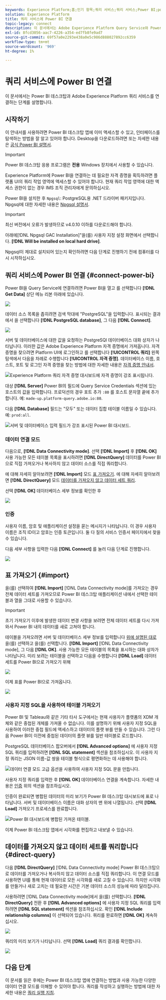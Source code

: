 ```yaml
---
keywords: Experience Platform;홈;인기 항목;쿼리 서비스;쿼리 서비스;Power BI;power bi;쿼리 서비스에 연결
solution: Experience Platform
title: 쿼리 서비스에 Power BI 연결
topic-legacy: connect
description: 이 문서에서는 Adobe Experience Platform Query Service와 Power BI을 연결하는 단계를 안내합니다.
exl-id: 8fcd3056-aac7-4226-a354-ed7fb8fe9ad7
source-git-commit: 69f57a0e2293e438a0e5c986d888027892cc6359
workflow-type: tm+mt
source-wordcount: '969'
ht-degree: 1%

---
```


# 쿼리 서비스에 Power BI 연결

이 문서에서는 Power BI 데스크탑과 Adobe Experience Platform 쿼리 서비스를 연결하는 단계를 설명합니다.

## 시작하기

이 안내서를 사용하려면 Power BI 데스크탑 앱에 이미 액세스할 수 있고, 인터페이스를 탐색하는 방법을 잘 알고 있어야 합니다. Desktop을 다운로드하려면 또는 자세한 내용은 [공식 Power BI 설명서](https://docs.microsoft.com/ko-ko/power-bi/).

>[!IMPORTANT]
>
> Power BI 데스크탑 응용 프로그램은 **전용** Windows 장치에서 사용할 수 있습니다.

Experience Platform에 Power BI을 연결하는 데 필요한 자격 증명을 획득하려면 플랫폼 UI의 쿼리 작업 영역에 액세스할 수 있어야 합니다. 현재 쿼리 작업 영역에 대한 액세스 권한이 없는 경우 IMS 조직 관리자에게 문의하십시오.

Power BI을 설치한 후 `Npgsql`: PostgreSQL용 .NET 드라이버 패키지입니다. Npgsql에 대한 자세한 내용은 [Npgsql 설명서](https://www.npgsql.org/doc/index.html).

>[!IMPORTANT]
>
>최신 버전에서 오류가 발생하므로 v4.0.10 이하를 다운로드해야 합니다.

아래에[!DNL Npgsql GAC Installation]&quot;을(를) 사용자 지정 설정 화면에서 선택합니다. **[!DNL Will be installed on local hard drive]**.

Npgsql이 제대로 설치되어 있는지 확인하려면 다음 단계로 진행하기 전에 컴퓨터를 다시 시작하십시오.

## 쿼리 서비스에 Power BI 연결 {#connect-power-bi}

Power BI을 Query Service에 연결하려면 Power BI을 열고 를 선택합니다 **[!DNL Get Data]** 상단 메뉴 리본 아래에 있습니다.

![](../images/clients/power-bi/open-power-bi.png)

데이터 소스 목록을 좁히려면 검색 막대에 &quot;PostgreSQL&quot;을 입력합니다. 표시되는 결과에서 을 선택합니다 **[!DNL PostgreSQL database]**, 그 다음 **[!DNL Connect]**.

![](../images/clients/power-bi/get-data.png)

서버 및 데이터베이스에 대한 값을 요청하는 PostgreSQl 데이터베이스 대화 상자가 나타납니다. 이러한 값은 Adobe Experience Platform 자격 증명에서 가져옵니다. 자격 증명을 찾으려면 Platform UI에 로그인하고 를 선택합니다 **[!UICONTROL 쿼리]** 왼쪽 탐색에서 다음을 차례로 수행합니다 **[!UICONTROL 자격 증명]**. 데이터베이스 이름, 호스트, 포트 및 로그인 자격 증명을 찾는 방법에 대한 자세한 내용은 [자격 증명 안내서](../ui/credentials.md).

![Experience Platform 쿼리 자격 증명 대시보드에 자격 증명이 강조 표시됩니다.](../images/clients/power-bi/query-service-credentials-page.png)

대상 **[!DNL Server]** Power BI의 필드에 Query Service Credentials 섹션에 있는 호스트의 값을 입력합니다. 프로덕션의 경우 포트 추가 `:80` 를 호스트 문자열 끝에 추가합니다. 예: `made-up.platform-query.adobe.io:80`.

다음 **[!DNL Database]** 필드는 &quot;모두&quot; 또는 데이터 집합 테이블 이름일 수 있습니다. 예: `prod:all`.

![서버 및 데이터베이스 입력 필드가 강조 표시된 Power BI 대시보드.](../images/clients/power-bi/postgresql-database-dialog.png)

### 데이터 연결 모드

다음으로, **[!DNL Data Connectivity mode]**. 선택 **[!DNL Import]** 후 **[!DNL OK]** 사용 가능한 모든 테이블 목록을 표시하려면 **[!DNL DirectQuery]** 데이터를 Power BI으로 직접 가져오거나 복사하지 않고 데이터 소스를 직접 쿼리합니다.

에 대해 자세히 알아보려면 **[!DNL Import]** 모드 [표 가져오기](#import). 에 대해 자세히 알아보려면 **[!DNL DirectQuery]** 모드 [데이터를 가져오지 않고 데이터 세트 쿼리](#direct-query).

선택 **[!DNL OK]** 데이터베이스 세부 정보를 확인한 후

![](../images/clients/power-bi/connectivity-mode.png)

### 인증

사용자 이름, 암호 및 애플리케이션 설정을 묻는 메시지가 나타납니다. 이 경우 사용자 이름은 조직 ID이고 암호는 인증 토큰입니다. 둘 다 질의 서비스 인증서 페이지에서 찾을 수 있습니다.

다음 세부 사항을 입력한 다음 **[!DNL Connect]** 를 눌러 다음 단계로 진행합니다.

![](../images/clients/power-bi/import-mode.png)

## 표 가져오기 {#import}

을(를) 선택하여 **[!DNL Import]** [!DNL Data Connectivity mode]를 가져오는 경우 전체 데이터 세트를 가져오므로 Power BI 데스크탑 애플리케이션 내에서 선택한 테이블과 열을 그대로 사용할 수 있습니다.

>[!IMPORTANT]
>
>초기 가져오기 이후에 발생한 데이터 변경 사항을 보려면 전체 데이터 세트를 다시 가져와서 Power BI 내의 데이터를 새로 고쳐야 합니다.

테이블을 가져오려면 서버 및 데이터베이스 세부 정보를 입력합니다 [위에 설명된 대로](#connect-power-bi) 을(를) 선택하고 을(를) 선택합니다. **[!DNL Import]** [!DNL Data Connectivity mode], 그 다음 **[!DNL OK]**. 사용 가능한 모든 테이블의 목록을 표시하는 대화 상자가 나타납니다. 미리 보려는 테이블을 선택하고 다음을 수행합니다 **[!DNL Load]** 데이터 세트를 Power BI으로 가져오기 위해

![](../images/clients/power-bi/preview-table.png)

이제 표를 Power BI으로 가져옵니다.

![](../images/clients/power-bi/import-table.png)

### 사용자 지정 SQL을 사용하여 테이블 가져오기

Power BI 및 Tableau와 같은 기타 타사 도구에서는 현재 사용자가 플랫폼의 XDM 개체와 같은 중첩된 개체를 가져올 수 없습니다. 이를 설명하기 위해 사용자 지정 SQL을 사용하여 이러한 중첩 필드에 액세스하고 데이터의 플랫 뷰를 만들 수 있습니다. 그런 다음 Power BI이 이전에 중첩된 데이터의 플랫 뷰를 일반 테이블로 로드합니다.

PostgreSQL 데이터베이스 팝오버에서 **[!DNL Advanced options]** 에 사용자 지정 SQL 쿼리를 입력하려면 **[!DNL SQL statement]** 섹션을 참조하십시오. 이 사용자 지정 쿼리는 JSON 이름-값 쌍을 테이블 형식으로 평면화하는 데 사용해야 합니다.

![데이터 연결 모드 고급 옵션을 사용하여 사용자 지정 SQL 문을 만듭니다.](../images/clients/power-bi/custom-sql-statement.png)

사용자 지정 쿼리를 입력한 후 **[!DNL OK]** 데이터베이스 연결을 계속합니다. 자세한 내용은 [인증](#authentication) 위의 섹션을 참조하십시오.

인증이 완료되면 병합된 데이터의 미리 보기가 Power BI 데스크탑 대시보드에 표로 나타납니다. 서버 및 데이터베이스 이름은 대화 상자의 맨 위에 나열됩니다. 선택 **[!DNL Load]** 가져오기 프로세스를 완료합니다.

![Power BI 대시보드에 병합된 가져온 테이블.](../images/clients/power-bi/imported-table-preview.png)

이제 Power BI 데스크탑 앱에서 시각화를 편집하고 내보낼 수 있습니다.

## 데이터를 가져오지 않고 데이터 세트를 쿼리합니다 {#direct-query}

다음 **[!DNL DirectQuery]** [!DNL Data Connectivity mode] Power BI 데스크탑으로 데이터를 가져오거나 복사하지 않고 데이터 소스를 직접 쿼리합니다. 이 연결 모드를 사용하면 UI를 통해 현재 데이터로 모든 시각화를 새로 고칠 수 있습니다. 하지만 시각화를 만들거나 새로 고치는 데 필요한 시간은 기본 데이터 소스의 성능에 따라 달라집니다.

사용하려면 [!DNL Data Connectivity mode]에서 을(를) 선택합니다. **[!DNL DirectQuery]** 전환 후 **[!DNL Advanced options]** 에 사용자 지정 SQL 쿼리를 입력하려면 **[!DNL SQL statement]** 섹션을 참조하십시오. 확인 **[!DNL Include relationship columns]** 이 선택되어 있습니다. 쿼리를 완료하면 **[!DNL OK]** 계속하십시오.

![](../images/clients/power-bi/direct-query-mode.png)

쿼리의 미리 보기가 나타납니다. 선택 **[!DNL Load]** 쿼리 결과를 확인합니다.

![](../images/clients/power-bi/preview-direct-query.png)

## 다음 단계

이 문서를 읽은 후에는 Power BI 데스크탑 앱에 연결하는 방법과 사용 가능한 다양한 데이터 연결 모드를 이해할 수 있어야 합니다. 쿼리를 작성하고 실행하는 방법에 대한 자세한 내용은 [쿼리 실행 지침](../best-practices/writing-queries.md).
